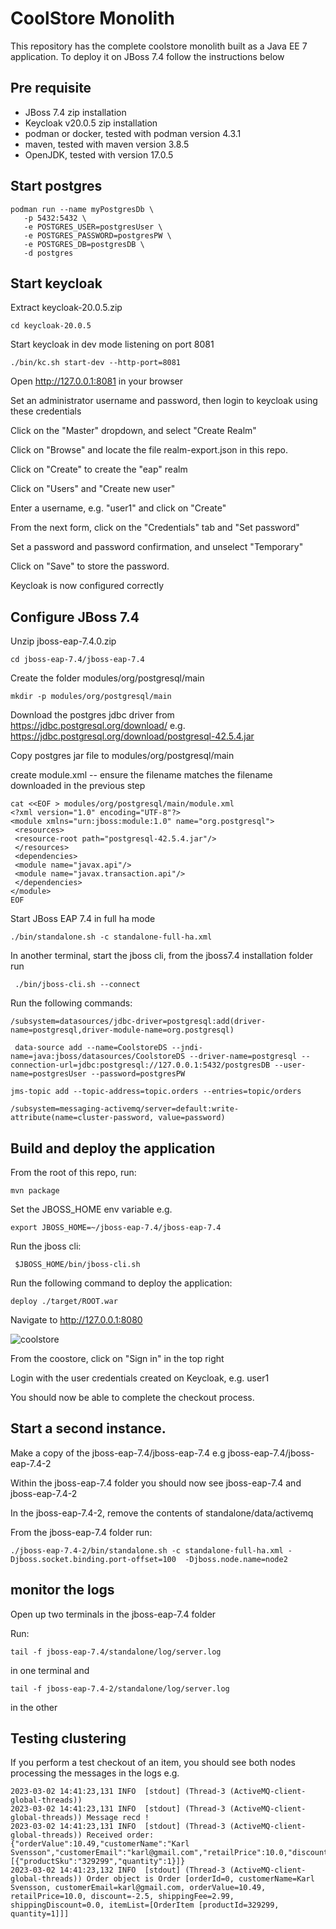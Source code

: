 # CoolStore Monolith

This repository has the complete coolstore monolith built as a Java EE 7 application. To deploy it on JBoss 7.4 follow the instructions below


## Pre requisite

* JBoss 7.4 zip installation
* Keycloak v20.0.5 zip installation
* podman or docker, tested with podman version 4.3.1
* maven, tested with maven version 3.8.5
* OpenJDK, tested with version 17.0.5

## Start postgres

```
podman run --name myPostgresDb \
   -p 5432:5432 \
   -e POSTGRES_USER=postgresUser \
   -e POSTGRES_PASSWORD=postgresPW \
   -e POSTGRES_DB=postgresDB \
   -d postgres
```

## Start keycloak

Extract keycloak-20.0.5.zip

```cd keycloak-20.0.5```

Start keycloak in dev mode listening on port 8081

``` ./bin/kc.sh start-dev --http-port=8081 ```

Open http://127.0.0.1:8081 in your browser


Set an administrator username and password, then login to keycloak using these credentials

Click on the "Master" dropdown, and select "Create Realm"

Click on "Browse" and locate the file realm-export.json in this repo.

Click on "Create" to create the "eap" realm

Click on "Users" and "Create new user"

Enter a username, e.g. "user1" and click on "Create"

From the next form, click on the "Credentials" tab and "Set password"

Set a password and password confirmation, and unselect "Temporary"

Click on "Save" to store the password.

Keycloak is now configured correctly

## Configure JBoss 7.4

Unzip jboss-eap-7.4.0.zip

``` cd jboss-eap-7.4/jboss-eap-7.4 ```

Create the folder modules/org/postgresql/main

``` mkdir -p modules/org/postgresql/main ```


Download the postgres jdbc driver from https://jdbc.postgresql.org/download/  e.g. https://jdbc.postgresql.org/download/postgresql-42.5.4.jar

 Copy postgres jar file to modules/org/postgresql/main

create module.xml  -- ensure the filename matches the filename downloaded in the previous step

```
cat <<EOF > modules/org/postgresql/main/module.xml
<?xml version="1.0" encoding="UTF-8"?>
<module xmlns="urn:jboss:module:1.0" name="org.postgresql">
 <resources>
 <resource-root path="postgresql-42.5.4.jar"/>
 </resources>
 <dependencies>
 <module name="javax.api"/>
 <module name="javax.transaction.api"/>
 </dependencies>
</module>
EOF
```


Start JBoss EAP 7.4 in full ha mode

``` ./bin/standalone.sh -c standalone-full-ha.xml ```

In another terminal, start the jboss cli, from the jboss7.4 installation folder run 

```  ./bin/jboss-cli.sh --connect ```

Run the following commands:

```
/subsystem=datasources/jdbc-driver=postgresql:add(driver-name=postgresql,driver-module-name=org.postgresql)
```

```
 data-source add --name=CoolstoreDS --jndi-name=java:jboss/datasources/CoolstoreDS --driver-name=postgresql --connection-url=jdbc:postgresql://127.0.0.1:5432/postgresDB --user-name=postgresUser --password=postgresPW
 ```

```
jms-topic add --topic-address=topic.orders --entries=topic/orders

/subsystem=messaging-activemq/server=default:write-attribute(name=cluster-password, value=password)
```

## Build and deploy the application

From the root of this repo, run: 

`mvn package`

Set the JBOSS_HOME env variable e.g. 

`export JBOSS_HOME=~/jboss-eap-7.4/jboss-eap-7.4`

Run the jboss cli: 

` $JBOSS_HOME/bin/jboss-cli.sh`

Run the following command to deploy the application:

 `deploy ./target/ROOT.war`

Navigate to http://127.0.0.1:8080

![coolstore](assets/coolstore.png "coolstore")

From the coostore, click on "Sign in" in the top right

Login with the user credentials created on Keycloak, e.g. user1

You should now be able to complete the checkout process.

## Start a second instance.

Make a copy of the jboss-eap-7.4/jboss-eap-7.4 e.g jboss-eap-7.4/jboss-eap-7.4-2

Within the jboss-eap-7.4 folder you should now see jboss-eap-7.4 and jboss-eap-7.4-2

In the jboss-eap-7.4-2, remove the contents of standalone/data/activemq

From the jboss-eap-7.4 folder run:

`./jboss-eap-7.4-2/bin/standalone.sh -c standalone-full-ha.xml -Djboss.socket.binding.port-offset=100  -Djboss.node.name=node2`

## monitor the logs

Open up two terminals in the jboss-eap-7.4 folder

Run:

`tail -f jboss-eap-7.4/standalone/log/server.log` 

in one terminal and 

`tail -f jboss-eap-7.4-2/standalone/log/server.log` 

in the other

## Testing clustering

If you perform a test checkout of an item, you should see both nodes processing the messages in the logs e.g.

```
2023-03-02 14:41:23,131 INFO  [stdout] (Thread-3 (ActiveMQ-client-global-threads)) 
2023-03-02 14:41:23,131 INFO  [stdout] (Thread-3 (ActiveMQ-client-global-threads)) Message recd !
2023-03-02 14:41:23,131 INFO  [stdout] (Thread-3 (ActiveMQ-client-global-threads)) Received order: {"orderValue":10.49,"customerName":"Karl Svensson","customerEmail":"karl@gmail.com","retailPrice":10.0,"discount":-2.5,"shippingFee":2.99,"shippingDiscount":0.0,"items":[{"productSku":"329299","quantity":1}]}
2023-03-02 14:41:23,132 INFO  [stdout] (Thread-3 (ActiveMQ-client-global-threads)) Order object is Order [orderId=0, customerName=Karl Svensson, customerEmail=karl@gmail.com, orderValue=10.49, retailPrice=10.0, discount=-2.5, shippingFee=2.99, shippingDiscount=0.0, itemList=[OrderItem [productId=329299, quantity=1]]]


```